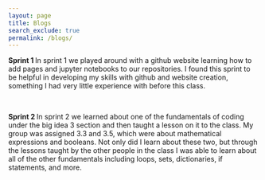 ```yaml
---
layout: page 
title: Blogs
search_exclude: true
permalink: /blogs/
---
```


<b> Sprint 1 </b>
In sprint 1 we played around with a github website learning how to add pages and jupyter notebooks to our repositories.
I found this sprint to be helpful in developing my skills with github and website creation, something I had very little experience with before this class.

<br>

<b> Sprint 2 </b>
In sprint 2 we learned about one of the fundamentals of coding under the big idea 3 section and then taught a lesson on it to the class.
My group was assigned 3.3 and 3.5, which were about mathematical expressions and booleans.
Not only did I learn about these two, but through the lessons taught by the other people in the class I was able to learn about all of the other fundamentals including loops, sets, dictionaries, if statements, and more. 
